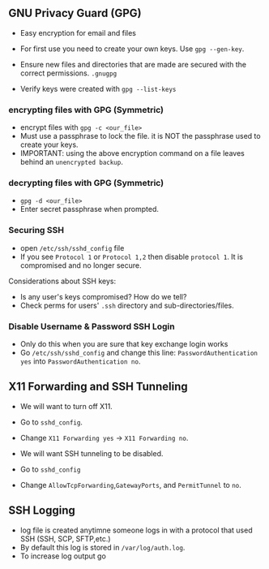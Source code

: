 ## GNU Privacy Guard (GPG)
* Easy encryption for email and files

* For first use you need to create your own keys. Use `gpg --gen-key`. 
* Ensure new files and directories that are made are secured with the correct permissions. `.gnugpg`
* Verify keys were created with `gpg --list-keys`

### encrypting files with GPG (Symmetric)
* encrypt files with `gpg -c <our_file>`
* Must use a passphrase to lock the file. it is NOT the passphrase used to create your keys.
* IMPORTANT: using the above encryption command on a file leaves behind an `unencrypted backup`.

### decrypting files with GPG (Symmetric)
* `gpg -d <our_file>` 
* Enter secret passphrase when prompted.

### Securing SSH
* open `/etc/ssh/sshd_config` file
* If you see `Protocol 1` or `Protocol 1,2` then disable `protocol 1`. It is compromised and no longer secure.

Considerations about SSH keys:
* Is any user's keys compromised? How do we tell?
* Check perms for users' `.ssh` directory and sub-directories/files.

### Disable Username & Password SSH Login
* Only do this when you are sure that key exchange login works
* Go `/etc/ssh/sshd_config` and change this line: `PasswordAuthentication yes` into `PasswordAuthentication no`.

## X11 Forwarding and SSH Tunneling
* We will want to turn off X11. 
* Go to `sshd_config`.
* Change `X11 Forwarding yes` -> `X11 Forwarding no`.

* We will want SSH tunneling to be disabled. 
* Go to `sshd_config`
* Change `AllowTcpForwarding`,`GatewayPorts`, and `PermitTunnel` to `no`.


## SSH Logging
* log file is created anytimne someone logs in with a protocol that used SSH (SSH, SCP, SFTP,etc.)
* By default this log is stored in `/var/log/auth.log`.
* To increase log output go     
